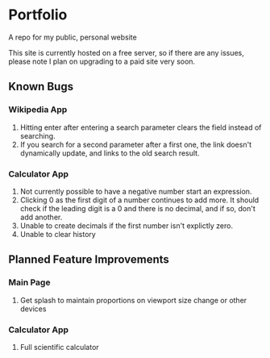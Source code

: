 # Portfolio
A repo for my public, personal website

This site is currently hosted on a free server, so if there are any issues, please note I plan on upgrading to a paid site very soon.

## Known Bugs

### Wikipedia App
1. Hitting enter after entering a search parameter clears the field instead of searching.
2. If you search for a second parameter after a first one, the link doesn't dynamically update, and links to the old search result.

### Calculator App
1. Not currently possible to have a negative number start an expression.
2. Clicking 0 as the first digit of a number continues to add more. It should
   check if the leading digit is a 0 and there is no decimal, and if so, don't add another. 
3. Unable to create decimals if the first number isn't explictly zero.
4. Unable to clear history

## Planned Feature Improvements

### Main Page
1. Get splash to maintain proportions on viewport size change or other devices

### Calculator App
1. Full scientific calculator

